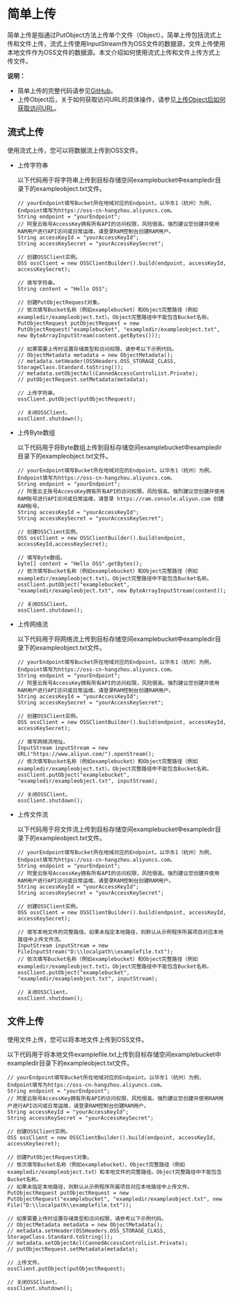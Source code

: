 # 简单上传

简单上传是指通过PutObject方法上传单个文件（Object）。简单上传包括流式上传和文件上传，流式上传使用InputStream作为OSS文件的数据源，文件上传使用本地文件作为OSS文件的数据源。本文介绍如何使用流式上传和文件上传方式上传文件。

**说明：**

-   简单上传的完整代码请参见[GitHub](https://github.com/aliyun/aliyun-oss-java-sdk/blob/master/src/samples/SimpleGetObjectSample.java)。
-   上传Object后，关于如何获取访问URL的具体操作，请参见[上传Object后如何获取访问URL](/intl.zh-CN/开发指南/对象/文件（Object）/常见问题/上传Object后如何获取访问URL？.md)。

## 流式上传

使用流式上传，您可以将数据流上传到OSS文件。

-   上传字符串

    以下代码用于将字符串上传到目标存储空间examplebucket中exampledir目录下的exampleobject.txt文件。

    ```
    // yourEndpoint填写Bucket所在地域对应的Endpoint。以华东1（杭州）为例，Endpoint填写为https://oss-cn-hangzhou.aliyuncs.com。
    String endpoint = "yourEndpoint";
    // 阿里云账号AccessKey拥有所有API的访问权限，风险很高。强烈建议您创建并使用RAM用户进行API访问或日常运维，请登录RAM控制台创建RAM用户。
    String accessKeyId = "yourAccessKeyId";
    String accessKeySecret = "yourAccessKeySecret";
    
    // 创建OSSClient实例。
    OSS ossClient = new OSSClientBuilder().build(endpoint, accessKeyId, accessKeySecret);
    
    // 填写字符串。
    String content = "Hello OSS";
    
    // 创建PutObjectRequest对象。
    // 依次填写Bucket名称（例如examplebucket）和Object完整路径（例如exampledir/exampleobject.txt）。Object完整路径中不能包含Bucket名称。
    PutObjectRequest putObjectRequest = new PutObjectRequest("examplebucket", "exampledir/exampleobject.txt", new ByteArrayInputStream(content.getBytes()));
    
    // 如果需要上传时设置存储类型和访问权限，请参考以下示例代码。
    // ObjectMetadata metadata = new ObjectMetadata();
    // metadata.setHeader(OSSHeaders.OSS_STORAGE_CLASS, StorageClass.Standard.toString());
    // metadata.setObjectAcl(CannedAccessControlList.Private);
    // putObjectRequest.setMetadata(metadata);
    
    // 上传字符串。
    ossClient.putObject(putObjectRequest);
    
    // 关闭OSSClient。
    ossClient.shutdown();                   
    ```

-   上传Byte数组

    以下代码用于将Byte数组上传到目标存储空间examplebucket中exampledir目录下的exampleobject.txt文件。

    ```
    // yourEndpoint填写Bucket所在地域对应的Endpoint。以华东1（杭州）为例，Endpoint填写为https://oss-cn-hangzhou.aliyuncs.com。
    String endpoint = "yourEndpoint";
    // 阿里云主账号AccessKey拥有所有API的访问权限，风险很高。强烈建议您创建并使用RAM账号进行API访问或日常运维，请登录 https://ram.console.aliyun.com 创建RAM账号。
    String accessKeyId = "yourAccessKeyId";
    String accessKeySecret = "yourAccessKeySecret";
    
    // 创建OSSClient实例。
    OSS ossClient = new OSSClientBuilder().build(endpoint, accessKeyId,accessKeySecret);
    
    // 填写Byte数组。
    byte[] content = "Hello OSS".getBytes();
    // 依次填写Bucket名称（例如examplebucket）和Object完整路径（例如exampledir/exampleobject.txt）。Object完整路径中不能包含Bucket名称。
    ossClient.putObject("examplebucket", "exampledir/exampleobject.txt", new ByteArrayInputStream(content));
    
    // 关闭OSSClient。
    ossClient.shutdown();
    ```

-   上传网络流

    以下代码用于将网络流上传到目标存储空间examplebucket中exampledir目录下的exampleobject.txt文件。

    ```
    // yourEndpoint填写Bucket所在地域对应的Endpoint。以华东1（杭州）为例，Endpoint填写为https://oss-cn-hangzhou.aliyuncs.com。
    String endpoint = "yourEndpoint";
    // 阿里云账号AccessKey拥有所有API的访问权限，风险很高。强烈建议您创建并使用RAM用户进行API访问或日常运维，请登录RAM控制台创建RAM用户。
    String accessKeyId = "yourAccessKeyId";
    String accessKeySecret = "yourAccessKeySecret";
    
    // 创建OSSClient实例。
    OSS ossClient = new OSSClientBuilder().build(endpoint, accessKeyId, accessKeySecret);
    
    // 填写网络流地址。
    InputStream inputStream = new URL("https://www.aliyun.com/").openStream();
    // 依次填写Bucket名称（例如examplebucket）和Object完整路径（例如exampledir/exampleobject.txt）。Object完整路径中不能包含Bucket名称。
    ossClient.putObject("examplebucket", "exampledir/exampleobject.txt", inputStream);
    
    // 关闭OSSClient。
    ossClient.shutdown();
    ```

-   上传文件流

    以下代码用于将文件流上传到目标存储空间examplebucket中exampledir目录下的exampleobject.txt文件。

    ```
    // yourEndpoint填写Bucket所在地域对应的Endpoint。以华东1（杭州）为例，Endpoint填写为https://oss-cn-hangzhou.aliyuncs.com。
    String endpoint = "yourEndpoint";
    // 阿里云账号AccessKey拥有所有API的访问权限，风险很高。强烈建议您创建并使用RAM用户进行API访问或日常运维，请登录RAM控制台创建RAM用户。
    String accessKeyId = "yourAccessKeyId";
    String accessKeySecret = "yourAccessKeySecret";
    
    // 创建OSSClient实例。
    OSS ossClient = new OSSClientBuilder().build(endpoint, accessKeyId, accessKeySecret);
    
    // 填写本地文件的完整路径。如果未指定本地路径，则默认从示例程序所属项目对应本地路径中上传文件流。
    InputStream inputStream = new FileInputStream("D:\\localpath\\examplefile.txt");
    // 依次填写Bucket名称（例如examplebucket）和Object完整路径（例如exampledir/exampleobject.txt）。Object完整路径中不能包含Bucket名称。
    ossClient.putObject("examplebucket", "exampledir/exampleobject.txt", inputStream);
    
    // 关闭OSSClient。
    ossClient.shutdown();
    ```


## 文件上传

使用文件上传，您可以将本地文件上传到OSS文件。

以下代码用于将本地文件examplefile.txt上传到目标存储空间examplebucket中exampledir目录下的exampleobject.txt文件。

```
// yourEndpoint填写Bucket所在地域对应的Endpoint。以华东1（杭州）为例，Endpoint填写为https://oss-cn-hangzhou.aliyuncs.com。
String endpoint = "yourEndpoint";
// 阿里云账号AccessKey拥有所有API的访问权限，风险很高。强烈建议您创建并使用RAM用户进行API访问或日常运维，请登录RAM控制台创建RAM用户。
String accessKeyId = "yourAccessKeyId";
String accessKeySecret = "yourAccessKeySecret";

// 创建OSSClient实例。
OSS ossClient = new OSSClientBuilder().build(endpoint, accessKeyId, accessKeySecret);

// 创建PutObjectRequest对象。
// 依次填写Bucket名称（例如examplebucket）、Object完整路径（例如exampledir/exampleobject.txt）和本地文件的完整路径。Object完整路径中不能包含Bucket名称。
// 如果未指定本地路径，则默认从示例程序所属项目对应本地路径中上传文件。
PutObjectRequest putObjectRequest = new PutObjectRequest("examplebucket", "exampledir/exampleobject.txt", new File("D:\\localpath\\examplefile.txt"));

// 如果需要上传时设置存储类型和访问权限，请参考以下示例代码。
// ObjectMetadata metadata = new ObjectMetadata();
// metadata.setHeader(OSSHeaders.OSS_STORAGE_CLASS, StorageClass.Standard.toString());
// metadata.setObjectAcl(CannedAccessControlList.Private);
// putObjectRequest.setMetadata(metadata);

// 上传文件。
ossClient.putObject(putObjectRequest);

// 关闭OSSClient。
ossClient.shutdown();            
```

